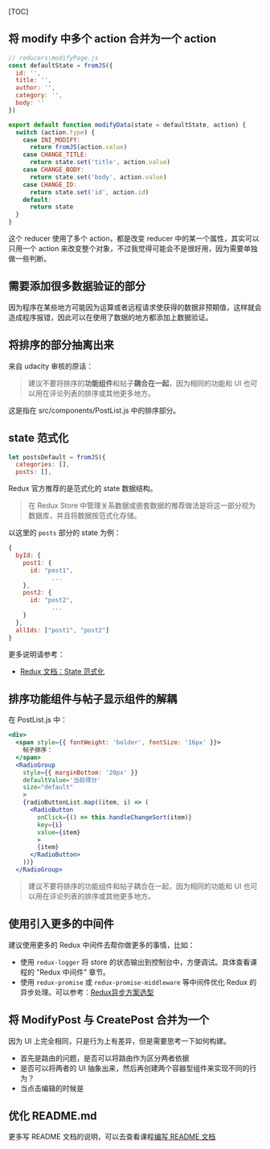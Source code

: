 [TOC]

## 将 modify 中多个 action 合并为一个 action

```jsx
// reducers\modifyPage.js
const defaultState = fromJS({
  id: '',
  title: '',
  author: '',
  category: '',
  body: ''
})

export default function modifyData(state = defaultState, action) {
  switch (action.type) {
    case INI_MODIFY:
      return fromJS(action.value)
    case CHANGE_TITLE:
      return state.set('title', action.value)
    case CHANGE_BODY:
      return state.set('body', action.value)
    case CHANGE_ID:	
      return state.set('id', action.id)
    default:
      return state
  }
}
```

这个 reducer 使用了多个 action，都是改变 reducer 中的某一个属性，其实可以只用一个 action 来改变整个对象，不过我觉得可能会不是很好用，因为需要单独做一些判断。



## 需要添加很多数据验证的部分

因为程序在某些地方可能因为运算或者远程请求使获得的数据非预期值，这样就会造成程序报错，因此可以在使用了数据的地方都添加上数据验证。



## 将排序的部分抽离出来

来自 udacity 审核的原话：

> 建议不要将排序的**功能组件**和帖子**耦合在一起**，因为相同的功能和 UI 也可以用在评论列表的排序或其他更多地方。

这是指在 src/components/PostList.js 中的排序部分。



## state 范式化

```jsx
let postsDefault = fromJS({
  categories: [],
  posts: [],
```

Redux 官方推荐的是范式化的 state 数据结构。

> 在 Redux Store 中管理关系数据或嵌套数据的推荐做法是将这一部分视为数据库，并且将数据按范式化存储。

以这里的 `posts` 部分的 state 为例：

```js
{
  byId: {
    post1: {
      id: "post1",
            ...
    },
    post2: {
      id: "post2",
            ...
    }
  },
  allIds: ["post1", "post2"]
}
```

更多说明请参考：

- [Redux 文档：State 范式化](https://cn.redux.js.org/docs/recipes/reducers/NormalizingStateShape.html)



## 排序功能组件与帖子显示组件的解耦

在 PostList.js 中：

```jsx
<div>
  <span style={{ fontWeight: 'bolder', fontSize: '16px' }}>
    帖子排序：
  </span>
  <RadioGroup
    style={{ marginBottom: '20px' }}
    defaultValue='当前得分'
    size="default"
    >
    {radioButtonList.map((item, i) => (
      <RadioButton
        onClick={() => this.handleChangeSort(item)}
        key={i}
        value={item}
        >
        {item}
      </RadioButton>
    ))}
  </RadioGroup>
```

> 建议不要将排序的功能组件和帖子耦合在一起，因为相同的功能和 UI 也可以用在评论列表的排序或其他更多地方。



## 使用引入更多的中间件

建议使用更多的 Redux 中间件去帮你做更多的事情，比如：

- 使用 `redux-logger` 将 store 的状态输出到控制台中，方便调试。具体查看课程的 "Redux 中间件" 章节。
- 使用 `redux-promise` 或 `redux-promise-middleware` 等中间件优化 Redux 的异步处理。可以参考：[Redux异步方案选型](https://segmentfault.com/a/1190000007248878)



## 将 ModifyPost 与 CreatePost 合并为一个

因为 UI 上完全相同，只是行为上有差异，但是需要思考一下如何构建。

- 首先是路由的问题，是否可以将路由作为区分两者依据
- 是否可以将两者的 UI 抽象出来，然后再创建两个容器型组件来实现不同的行为？
- 当点击编辑的时候是



## 优化 README.md 

更多写 README 文档的说明，可以去查看课程[编写 README 文档](https://cn.udacity.com/course/writing-readmes--ud777-enterprise)
